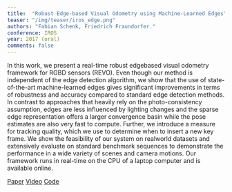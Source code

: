 ```yaml
---
title:  "Robust Edge-based Visual Odometry using Machine-Learned Edges"
teaser: "/img/teaser/iros_edge.png"
authors: "Fabian Schenk, Friedrich Fraundorfer."
conference: IROS
year: 2017 (oral)
comments: false
---
```


In this work, we present a real-time robust edgebased visual odometry framework for RGBD sensors (REVO). 
Even though our method is independent of the edge detection algorithm, we show that the use of state-of-the-art machine-learned edges gives significant improvements in terms of robustness
and accuracy compared to standard edge detection methods. 
In contrast to approaches that heavily rely on the photo-consistency assumption, edges are less influenced by lighting changes and the sparse edge representation offers a
larger convergence basin while the pose estimates are also very fast to compute. Further, we introduce a measure for tracking quality, which we use to determine when to insert a
new key frame. We show the feasibility of our system on realworld datasets and extensively evaluate on standard benchmark sequences to demonstrate the performance in a wide variety of
scenes and camera motions. Our framework runs in real-time on the CPU of a laptop computer and is available online.

[Paper](https://github.com/fabianschenk/fabianschenk.github.io/blob/master/files/schenk_iros_2017.pdf)
[Video](https://youtu.be/PUTV9vsdpbA)
[Code](https://github.com/fabianschenk/REVO)
